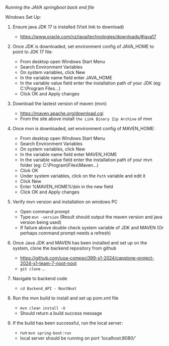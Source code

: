 *Running the JAVA springboot back end file*

Windows Set Up:

1. Ensure java JDK 17 is installed (Visit link to download)
	- https://www.oracle.com/nz/java/technologies/downloads/#java17

2. Once JDK is downloaded, set environment config of JAVA_HOME to point to JDK 17 file:
	- From desktop open Windows Start Menu
	- Search Environment Variables
	- On system variables, click New
	- In the variable name field enter JAVA_HOME
	- In the variable value field enter the installation path of your JDK (eg: C:\Program Files\...)
	- Click OK and Apply changes

2. Download the lastest version of maven (mvn)
	- https://maven.apache.org/download.cgi
	- From the site above install `the Link Binary Zip Archive` of mvn

3. Once mvn is downloaded, set environment config of MAVEN_HOME:
	- From desktop open Windows Start Menu
	- Search Environment Variables
	- On system variables, click New
	- In the variable name field enter MAVEN_HOME
	- In the variable value field enter the installation path of your mvn folder (eg: C:\Program\Files\Maven\...)
	- Click OK
	- Under system variables, click on the `Path` variable and edit it
	- Click New
	- Enter %MAVEN_HOME%\bin in the new field
	- Click OK and Apply changes

4. Verify mvn version and installation on windows PC
	- Open command prompt
	- Type `mvn -version` (Result should output the maven version and java version being used)
	- If failure above double check system variable of JDK and MAVEN (Or perhaps command prompt needs a refresh)

5. Once Java JDK and MAVEN has been installed and set up on the system, clone the backend repository from github
	- https://github.com/uoa-compsci399-s1-2024/capstone-project-2024-s1-team-7-noot-noot
	- `git clone` ...

6. Navigate to backend code
	- `cd Backend_API - NootNoot`

7. Run the mvn build to install and set up pom.xml file
	- `mvn clean install -U`
	- Should return a build success message

8. If the build has been successful, run the local server:
	- run `mvn spring-boot:run`
	- local server should be running on port 'localhost:8080/'
